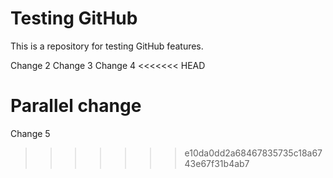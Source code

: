 # Testing GitHub

This is a repository for testing GitHub features.

Change 2
Change 3
Change 4
<<<<<<< HEAD

Parallel change
=======
Change 5
>>>>>>> e10da0dd2a68467835735c18a6743e67f31b4ab7
